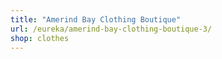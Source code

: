 ```yaml
---
title: "Amerind Bay Clothing Boutique"
url: /eureka/amerind-bay-clothing-boutique-3/
shop: clothes
---
```

